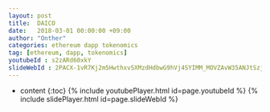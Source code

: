 ```yaml
---
layout: post
title:  DAICO
date:   2018-03-01 00:00:00 +09:00
author: "Onther"
categories: ethereum dapp tokenomics
tag: [ethereum, dapp, tokenomics]
youtubeId : s2zARd60xkY
slideWebId : 2PACX-1vR7Kj2m5HwthxvSXMzdHdbwG9hVj4SYIMM_MOVZAvW35ANJtSzjV6YhHNLAbRDSyXqCXhZjwT0Hfuk_
---
```

* content
{:toc}
{% include youtubePlayer.html id=page.youtubeId %}
{% include slidePlayer.html id=page.slideWebId %}
